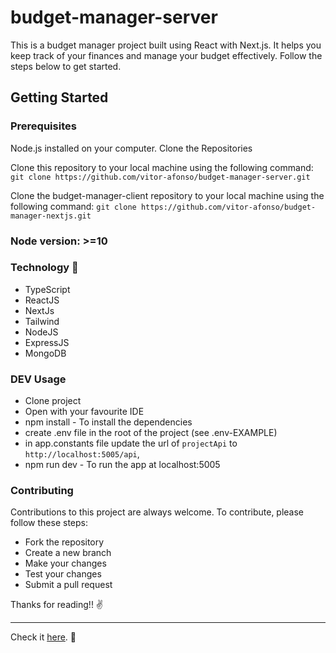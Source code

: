 # budget-manager-server

This is a budget manager project built using React with Next.js. It helps you keep track of your finances and manage your budget effectively. Follow the steps below to get started.


## Getting Started

### Prerequisites

Node.js installed on your computer.
Clone the Repositories

Clone this repository to your local machine using the following command:
`git clone https://github.com/vitor-afonso/budget-manager-server.git`

Clone the budget-manager-client repository to your local machine using the following command:
`git clone https://github.com/vitor-afonso/budget-manager-nextjs.git`


### Node version: >=10

### Technology :wrench:

- TypeScript
- ReactJS
- NextJs
- Tailwind
- NodeJS
- ExpressJS
- MongoDB

### DEV Usage

- Clone project
- Open with your favourite IDE
- npm install - To install the dependencies
- create .env file in the root of the project (see .env-EXAMPLE)
- in app.constants file update the url of `projectApi` to `http://localhost:5005/api`,
- npm run dev - To run the app at localhost:5005

### Contributing

Contributions to this project are always welcome. To contribute, please follow these steps:

- Fork the repository
- Create a new branch
- Make your changes
- Test your changes
- Submit a pull request

Thanks for reading!! :v:

---

Check it [here](https://acozinhadasandra.netlify.app/). :rocket:
